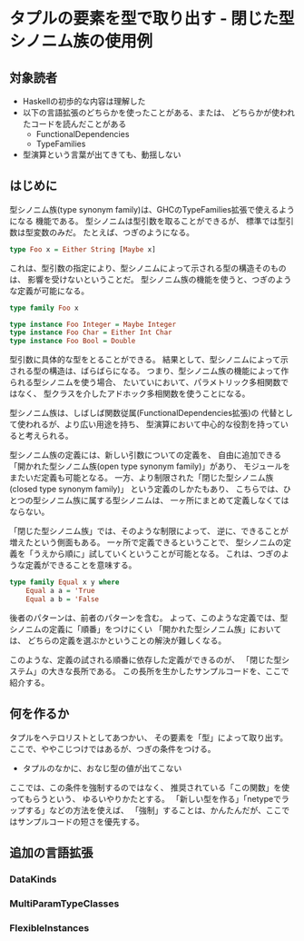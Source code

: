 タプルの要素を型で取り出す - 閉じた型シノニム族の使用例
=======================================================

対象読者
--------

* Haskellの初歩的な内容は理解した
* 以下の言語拡張のどちらかを使ったことがある、または、
		どちらかが使われたコードを読んだことがある
	+ FunctionalDependencies
	+ TypeFamilies
* 型演算という言葉が出てきても、動揺しない

はじめに
--------

型シノニム族(type synonym family)は、GHCのTypeFamilies拡張で使えるようになる
機能である。
型シノニムは型引数を取ることができるが、
標準では型引数は型変数のみだ。
たとえば、つぎのようになる。

```hs
type Foo x = Either String [Maybe x]
```

これは、型引数の指定により、型シノニムによって示される型の構造そのものは、
影響を受けないということだ。
型シノニム族の機能を使うと、つぎのような定義が可能になる。

```hs
type family Foo x

type instance Foo Integer = Maybe Integer
type instance Foo Char = Either Int Char
type instance Foo Bool = Double
```

型引数に具体的な型をとることができる。
結果として、型シノニムによって示される型の構造は、ばらばらになる。
つまり、型シノニム族の機能によって作られる型シノニムを使う場合、
たいていにおいて、パラメトリック多相関数ではなく、
型クラスを介したアドホック多相関数を使うことになる。

型シノニム族は、しばしば関数従属(FunctionalDependencies拡張)の
代替として使われるが、より広い用途を持ち、
型演算において中心的な役割を持っていると考えられる。

型シノニム族の定義には、新しい引数についての定義を、
自由に追加できる「開かれた型シノニム族(open type synonym family)」があり、
モジュールをまたいだ定義も可能となる。
一方、より制限された「閉じた型シノニム族(closed type synonym family)」
という定義のしかたもあり、
こちらでは、ひとつの型シノニム族に属する型シノニムは、
一ヶ所にまとめて定義しなくてはならない。

「閉じた型シノニム族」では、そのような制限によって、
逆に、できることが増えたという側面もある。
一ヶ所で定義できるということで、
型シノニムの定義を「うえから順に」試していくということが可能となる。
これは、つぎのような定義ができることを意味する。

```hs
type family Equal x y where
	Equal a a = 'True
	Equal a b = 'False
```

後者のパターンは、前者のパターンを含む。
よって、このような定義では、型シノニムの定義に「順番」をつけにくい
「開かれた型シノニム族」においては、
どちらの定義を選ぶかということの解決が難しくなる。

このような、定義の試される順番に依存した定義ができるのが、
「閉じた型システム」の大きな長所である。
この長所を生かしたサンプルコードを、ここで紹介する。

何を作るか
----------

タプルをヘテロリストとしてあつかい、
その要素を「型」によって取り出す。
ここで、ややこじつけではあるが、つぎの条件をつける。

* タプルのなかに、おなじ型の値が出てこない

ここでは、この条件を強制するのではなく、
推奨されている「この関数」を使ってもらうという、
ゆるいやりかたとする。
「新しい型を作る」「netypeでラップする」などの方法を使えば、
「強制」することは、かんたんだが、ここではサンプルコードの短さを優先する。

追加の言語拡張
--------------

### DataKinds

### MultiParamTypeClasses

### FlexibleInstances
